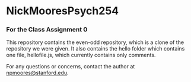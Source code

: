 NickMooresPsych254
==================

### For the Class Assignment 0
This repository contains the even-odd repository, which is a clone of the repository we were given. It also contains the hello folder which contains one file, hellofile.js, which currently contains only comments.

For any questions or concerns, contact the author at npmoores@stanford.edu.
